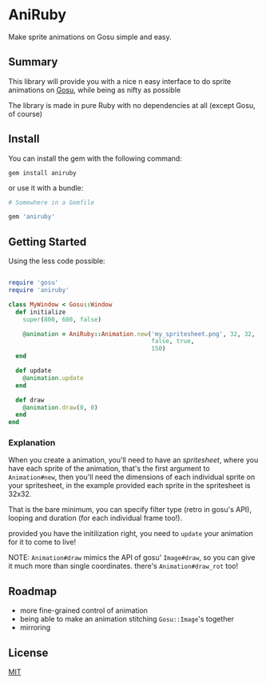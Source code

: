 # AniRuby

Make sprite animations on Gosu simple and easy.

## Summary

This library will provide you with a nice n easy interface to do sprite animations
on [Gosu](https://www.libgosu.org/), while being as nifty as possible

The library is made in pure Ruby with no dependencies at all (except Gosu, of course)

## Install

You can install the gem with the following command:

`gem install aniruby`

or use it with a bundle:

```ruby
# Somewhere in a Gemfile

gem 'aniruby'
```

## Getting Started

Using the less code possible:

```ruby

require 'gosu'
require 'aniruby'

class MyWindow < Gosu::Window
  def initialize
    super(800, 600, false)

    @animation = AniRuby::Animation.new('my_spritesheet.png', 32, 32,
                                        false, true,
                                        150)
  end

  def update
    @animation.update
  end

  def draw
    @animation.draw(0, 0)
  end
end
```

### Explanation

When you create a animation, you'll need to have an *spritesheet*, where you have
each sprite of the animation, that's the first argument to `Animation#new`, then
you'll need the dimensions of each individual sprite on your spritesheet, in the
example provided each sprite in the spritesheet is 32x32.

That is the bare minimum, you can specify filter type (retro in gosu's API), looping
and duration (for each individual frame too!).

provided you have the initilization right, you need to `update` your animation for it
to come to live!

NOTE: `Animation#draw` mimics the API of gosu' `Image#draw`, so you can give it
much more than single coordinates. there's `Animation#draw_rot` too!

## Roadmap

- more fine-grained control of animation
- being able to make an animation stitching `Gosu::Image`'s together
- mirroring 

## License

[MIT](LICENSE)
